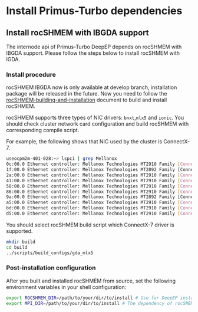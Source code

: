 # Install Primus-Turbo dependencies

## Install rocSHMEM with IBGDA support

The internode api of Primus-Turbo DeepEP depends on rocSHMEM with IBGDA support. Please follow the steps below to install rocSHMEM with IGDA.

### Install procedure

rocSHMEM IBGDA now is only available at develop branch,  installation package will be released in the future. Now you need to follow the [rocSHMEM-building-and-installation](https://github.com/ROCm/rocSHMEM?tab=readme-ov-file#building-and-installation) document to build and install rocSHMEM.

rocSHMEM supports three types of NIC drivers: `bnxt`,`mlx5` and `ionic`. You should check cluster network card configuration and build rocSHMEM with corresponding compile script.

For example, the following shows that NIC used by the cluster is ConnectX-7. 
```bash
useocpm2m-401-028:~> lspci | grep Mellanox
0c:00.0 Ethernet controller: Mellanox Technologies MT2910 Family [ConnectX-7]
1f:00.0 Ethernet controller: Mellanox Technologies MT2892 Family [ConnectX-6 Dx]
2a:00.0 Ethernet controller: Mellanox Technologies MT2910 Family [ConnectX-7]
41:00.0 Ethernet controller: Mellanox Technologies MT2910 Family [ConnectX-7]
58:00.0 Ethernet controller: Mellanox Technologies MT2910 Family [ConnectX-7]
86:00.0 Ethernet controller: Mellanox Technologies MT2910 Family [ConnectX-7]
9a:00.0 Ethernet controller: Mellanox Technologies MT2892 Family [ConnectX-6 Dx]
a5:00.0 Ethernet controller: Mellanox Technologies MT2910 Family [ConnectX-7]
bd:00.0 Ethernet controller: Mellanox Technologies MT2910 Family [ConnectX-7]
d5:00.0 Ethernet controller: Mellanox Technologies MT2910 Family [ConnectX-7]
```
You should select rocSHMEM build script which ConnectX-7 driver is supported.
```bash
mkdir build
cd build
../scripts/build_configs/gda_mlx5
```

### Post-installation configuration
After you built and installed rocSHMEM from source, set the following environment variables in your shell configuration:

```bash
export ROCSHMEM_DIR=/path/to/your/dir/to/install # Use for DeepEP installation
export MPI_DIR=/path/to/your/dir/to/install # The dependency of rocSMEM used for DeepEP installation
```

